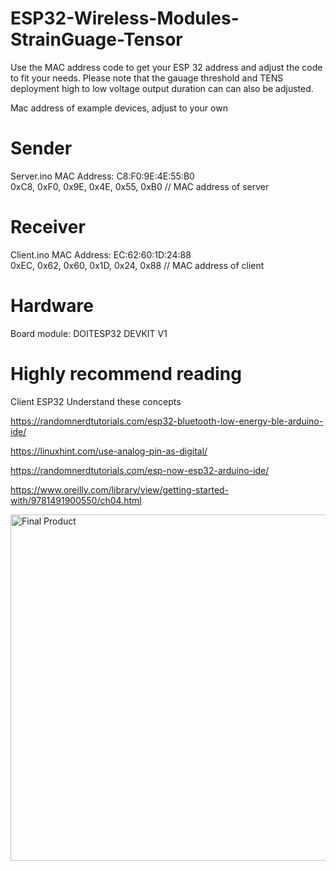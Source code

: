 # ESP32-Wireless-Modules-StrainGuage-Tensor

Use the MAC address code to get your ESP 32 address and adjust the code to fit your needs.
Please note that the gauage threshold and TENS deployment high to low voltage output duration can can also be adjusted.


Mac address of example devices, adjust to your own
# Sender
Server.ino
MAC Address: C8:F0:9E:4E:55:B0  
0xC8, 0xF0, 0x9E, 0x4E, 0x55, 0xB0 // MAC address of server 

# Receiver 
Client.ino
MAC Address: EC:62:60:1D:24:88    
0xEC, 0x62, 0x60, 0x1D, 0x24, 0x88 // MAC address of client

# Hardware 
Board module: DOITESP32 DEVKIT V1 


# Highly recommend reading
Client ESP32 Understand these concepts

https://randomnerdtutorials.com/esp32-bluetooth-low-energy-ble-arduino-ide/

https://linuxhint.com/use-analog-pin-as-digital/

https://randomnerdtutorials.com/esp-now-esp32-arduino-ide/

https://www.oreilly.com/library/view/getting-started-with/9781491900550/ch04.html

<img width="554" alt="Final Product" src="https://github.com/Ounceleopard/ESP32-Wireless-Modules-StrainGuage-Tensor/assets/40043757/5414573e-500d-4b56-825f-93d8fbc72c36">
